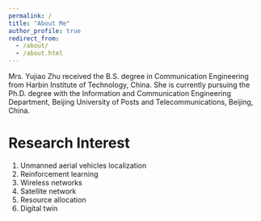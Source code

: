 ```yaml
---
permalink: /
title: "About Me"
author_profile: true
redirect_from: 
  - /about/
  - /about.html
---
```


Mrs. Yujiao Zhu received the B.S. degree in Communication Engineering from Harbin Institute of Technology, China. She is currently pursuing the Ph.D. degree with the Information and Communication Engineering Department, Beijing University of Posts and Telecommunications, Beijing, China. 

Research Interest
======
1. Unmanned aerial vehicles localization
1. Reinforcement learning
1. Wireless networks
1. Satellite network
1. Resource allocation
1. Digital twin

